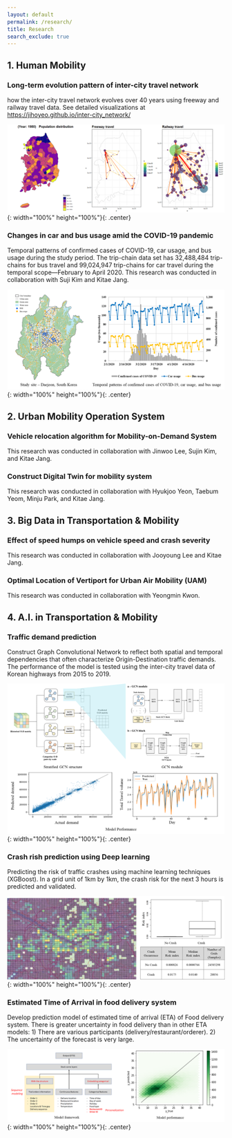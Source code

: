 ```yaml
---
layout: default
permalink: /research/
title: Research
search_exclude: true
---
```


<style>
td, th {
   border: none!important;
}
</style>

## 1. Human Mobility
### Long-term evolution pattern of inter-city travel network

how the inter-city travel network evolves over 40 years using freeway and railway travel data. See detailed visualizations at https://jihoyeo.github.io/inter-city_network/

![](../images/inter_city_vis.gif){: width="100%" height="100%"}{: .center}

### Changes in car and bus usage amid the COVID-19 pandemic

Temporal patterns of confirmed cases of COVID-19, car usage, and bus usage during the study period. The trip-chain data set has 32,488,484 trip-chains for bus travel and 99,024,947 trip-chains for car travel during the temporal scope—February to April 2020.
This research was conducted in collaboration with Suji Kim and Kitae Jang.

![](../images/covid.png){: width="100%" height="100%"}{: .center}


## 2. Urban Mobility Operation System

### Vehicle relocation algorithm for Mobility-on-Demand System

This research was conducted in collaboration with Jinwoo Lee, Sujin Kim, and Kitae Jang.

### Construct Digital Twin for mobility system

This research was conducted in collaboration with Hyukjoo Yeon, Taebum Yeom, Minju Park, and Kitae Jang.

## 3. Big Data in Transportation & Mobility

### Effect of speed humps on vehicle speed and crash severity

This research was conducted in collaboration with Jooyoung Lee and Kitae Jang.

### Optimal Location of Vertiport for Urban Air Mobility (UAM)

This research was conducted in collaboration with Yeongmin Kwon.

## 4. A.I. in Transportation & Mobility

### Traffic demand prediction

Construct Graph Convolutional Network to reflect both spatial and temporal dependencies that often characterize Origin-Destination traffic demands. The performance of the model is tested using the inter-city travel data of Korean highways from 2015 to 2019.

![](../images/inter_city_demand.png){: width="100%" height="100%"}{: .center}

### Crash rish prediction using Deep learning

Predicting the risk of traffic crashes using machine learning techniques (XGBoost). In a grid unit of 1km by 1km, the crash risk for the next 3 hours is predicted and validated.

![](../images/crash_prediction.png){: width="100%" height="100%"}{: .center}

### Estimated Time of Arrival in food delivery system

Develop prediction model of estimated time of arrival (ETA) of Food delivery system. There is greater uncertainty in food delivery than in other ETA models: 1) There are various participants (delivery/restaurant/orderer). 2) The uncertainty of the forecast is very large. 

![](../images/food_delivery.png){: width="100%" height="100%"}{: .center}
